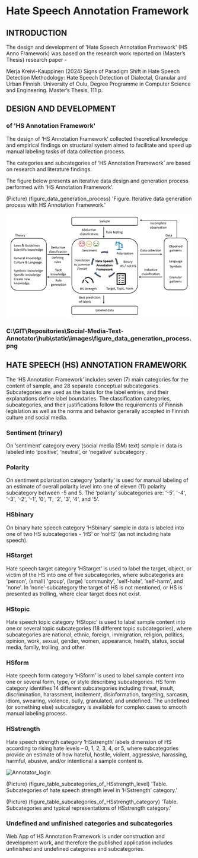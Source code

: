 # Hate Speech Annotation Framework

## INTRODUCTION 

The design and development of 'Hate Speech Annotation Framework' (HS Anno Framework) 
was based on the research work reported on (Master’s Thesis) research paper - 

Merja Kreivi-Kauppinen (2024) Signs of Paradigm Shift in Hate Speech Detection Methodology: Hate Speech Detection of Dialectal, Granular and Urban Finnish. University of Oulu, Degree Programme in Computer Science and Engineering. Master’s Thesis, 111 p.


## DESIGN AND DEVELOPMENT 
### of 'HS Annotation Framework' 

The design of ‘HS Annotation Framework’ collected theoretical knowledge and empirical findings 
on structural system aimed to facilitate and speed up manual labeling tasks of data collection process. 

The categories and subcategories of ‘HS Annotation Framework’ are based on research and literature findings. 

The figure below presents an iterative data design and generation process performed with 'HS Annotation Framework'.

(Picture) (figure_data_generation_process) 'Figure. Iterative data generation process with HS Annotation Framework.'

![Alt text](hub/static/images/figure_data_generation_process.png)

### C:\GIT\Repositories\Social-Media-Text-Annotator\hub\static\images\figure_data_generation_process.png

## HATE SPEECH (HS) ANNOTATION FRAMEWORK 

The ‘HS Annotation Framework’ includes seven (7) main categories for the content of sample, and 28 separate conceptual subcategories. 
Subcategories are used as the basis for the label entries, and their explanations define label boundaries. 
The classification categories, subcategories, and their justifications follow the requirements of Finnish legislation as well as the norms and behavior generally accepted in Finnish culture and social media. 

### Sentiment (trinary) 
On ‘sentiment’ category every (social media (SM) text) sample in data is labeled into ‘positive’, ‘neutral’, or ‘negative’ subcategory . 

### Polarity 
On sentiment polarization category ‘polarity’ is used for manual labeling of an estimate of overall polarity level into one of eleven (11) polarity subcategory between -5 and 5.
The ‘polarity’ subcategories are: '-5', '-4', '-3', '-2', '-1', '0', '1', '2', '3', '4', and '5'.

### HSbinary 
On binary hate speech category ‘HSbinary’ sample in data is labeled into one of two HS subcategories - ‘HS’ or ‘noHS’ (as not including hate speech). 

### HStarget 
Hate speech target category ‘HStarget’ is used to label the target, object, or victim of the HS into one of five subcategories, where 
subcategories are 'person', (small) 'group', (large) 'community', 'self-hate', 'self-harm', and 'none'. 
In ‘none’-subcategory the target of HS is not mentioned, or HS is presented as trolling, where clear target does not exist. 

### HStopic 
Hate speech topic category ‘HStopic’ is used to label sample content into one or several topic subcategories (18 different topic subcategories), where 
subcategories are national, ethnic, foreign, immigration, religion, politics, opinion, work, sexual, gender, women, appearance, health, status, social media, family, trolling, and other.

### HSform 
Hate speech form category ‘HSform’ is used to label sample content into one or several form, type, or style describing subcategories. 
HS form category identifies 14 different subcategories including 
threat, insult, discrimination, harassment, incitement, disinformation, targeting, sarcasm, idiom, swearing, violence, bully, granulated, and undefined. 
The undefined (or something else) subcategory is available for complex cases to smooth manual labeling process.

### HSstrength 
Hate speech strength category ‘HSstrength’ labels dimension of HS according to rising hate levels – 0, 1, 2, 3, 4, or 5, where 
subcategories provide an estimate of how hateful, hostile, violent, aggressive, harassing, harmful, abusive, and/or intentional a sample content is. 

![Annotator_login](https://user-images.githubusercontent.com/55892486/203415953-4dd66915-f4cf-4b1a-bdb5-8cf6de04f3c1.png)

(Picture) (figure_table_subcategories_of_HSstrength_level) 'Table. Subcategories of hate speech strength level in ‘HSstrength’ category.'

(Picture) (figure_table_subcategories_of_HSstrength_category) 'Table. Subcategories and typical representations of HSstrength category.'



### Undefined and unfinished categories and subcategories

Web App of HS Annotation Framework is under construction and development work, 
and therefore the published application includes unfinished and undefined categories and subcategories. 

